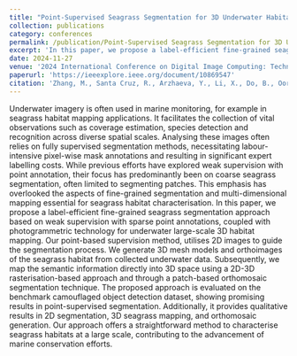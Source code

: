 ```yaml
---
title: "Point-Supervised Seagrass Segmentation for 3D Underwater Habitat Mapping"
collection: publications
category: conferences
permalink: /publication/Point-Supervised Seagrass Segmentation for 3D Underwater Habitat Mapping
excerpt: 'In this paper, we propose a label-efficient fine-grained seagrass segmentation approach based on weak supervision with sparse point.'
date: 2024-11-27
venue: '2024 International Conference on Digital Image Computing: Techniques and Applications (DICTA)'
paperurl: 'https://ieeexplore.ieee.org/document/10869547'
citation: 'Zhang, M., Santa Cruz, R., Arzhaeva, Y., Li, X., Do, B., Oorloff, J., ... & Ahmedt-Aristizabal, D. (2024, November). Point-Supervised Seagrass Segmentation for 3D Underwater Habitat Mapping. In 2024 International Conference on Digital Image Computing: Techniques and Applications (DICTA) (pp. 54-61). IEEE.'
---
```


Underwater imagery is often used in marine monitoring, for example in seagrass habitat mapping applications. It facilitates the collection of vital observations such as coverage estimation, species detection and recognition across diverse spatial scales. Analysing these images often relies on fully supervised segmentation methods, necessitating labour-intensive pixel-wise mask annotations and resulting in significant expert labelling costs. While previous efforts have explored weak supervision with point annotation, their focus has predominantly been on coarse seagrass segmentation, often limited to segmenting patches. This emphasis has overlooked the aspects of fine-grained segmentation and multi-dimensional mapping essential for seagrass habitat characterisation. In this paper, we propose a label-efficient fine-grained seagrass segmentation approach based on weak supervision with sparse point annotations, coupled with photogrammetric technology for underwater large-scale 3D habitat mapping. Our point-based supervision method, utilises 2D images to guide the segmentation process. We generate 3D mesh models and orthoimages of the seagrass habitat from collected underwater data. Subsequently, we map the semantic information directly into 3D space using a 2D-3D rasterisation-based approach and through a patch-based orthomosaic segmentation technique. The proposed approach is evaluated on the benchmark camouflaged object detection dataset, showing promising results in point-supervised segmentation. Additionally, it provides qualitative results in 2D segmentation, 3D seagrass mapping, and orthomosaic generation. Our approach offers a straightforward method to characterise seagrass habitats at a large scale, contributing to the advancement of marine conservation efforts.
